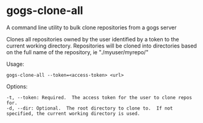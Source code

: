 # gogs-clone-all
A command line utility to bulk clone repositories from a gogs server


Clones all repositories owned by the user identified by a token to the current working directory.
Repositories will be cloned into directories based on the full name of the repository, ie "./myuser/myrepo/"

Usage:
```
gogs-clone-all --token=<access-token> <url>
```

Options:
```
-t, --token: Required.  The access token for the user to clone repos for.
-d, --dir: Optional.  The root directory to clone to.  If not specified, the current working directory is used.
```
